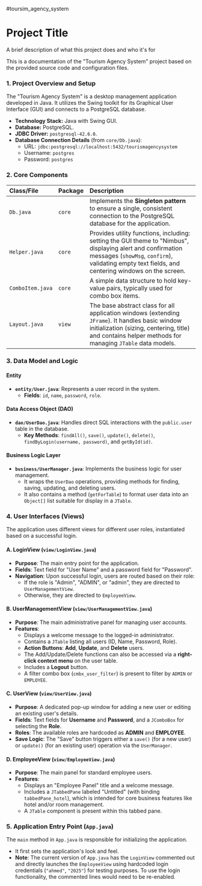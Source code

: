 #toursim_agency_system

# Project Title

A brief description of what this project does and who it's for

This is a documentation of the "Tourism Agency System" project based on the provided source code and configuration files.

### 1. Project Overview and Setup

The "Tourism Agency System" is a desktop management application developed in Java. It utilizes the Swing toolkit for its Graphical User Interface (GUI) and connects to a PostgreSQL database.

* **Technology Stack:** Java with Swing GUI.
* **Database:** PostgreSQL.
* **JDBC Driver:** `postgresql-42.6.0`.
* **Database Connection Details** (from `core/Db.java`):
    * URL: `jdbc:postgresql://localhost:5432/tourismagencysystem`
    * Username: `postgres`
    * Password: `postgres`

### 2. Core Components

| Class/File | Package | Description |
| :--- | :--- | :--- |
| `Db.java` | `core` | Implements the **Singleton pattern** to ensure a single, consistent connection to the PostgreSQL database for the application. |
| `Helper.java` | `core` | Provides utility functions, including: setting the GUI theme to "Nimbus", displaying alert and confirmation messages (`showMsg`, `confirm`), validating empty text fields, and centering windows on the screen. |
| `ComboItem.java` | `core` | A simple data structure to hold key-value pairs, typically used for combo box items. |
| `Layout.java` | `view` | The base abstract class for all application windows (extending `JFrame`). It handles basic window initialization (sizing, centering, title) and contains helper methods for managing `JTable` data models. |

### 3. Data Model and Logic

#### Entity
* **`entity/User.java`**: Represents a user record in the system.
    * **Fields**: `id`, `name`, `password`, `role`.

#### Data Access Object (DAO)
* **`dao/UserDao.java`**: Handles direct SQL interactions with the `public.user` table in the database.
    * **Key Methods**: `findAll()`, `save()`, `update()`, `delete()`, `findByLogin(username, password)`, and `getById(id)`.

#### Business Logic Layer
* **`business/UserManager.java`**: Implements the business logic for user management.
    * It wraps the `UserDao` operations, providing methods for finding, saving, updating, and deleting users.
    * It also contains a method (`getForTable`) to format user data into an `Object[]` list suitable for display in a `JTable`.

### 4. User Interfaces (Views)

The application uses different views for different user roles, instantiated based on a successful login.

#### A. LoginView (`view/LoginView.java`)
* **Purpose**: The main entry point for the application.
* **Fields**: Text field for "User Name" and a password field for "Password".
* **Navigation**: Upon successful login, users are routed based on their role:
    * If the role is "Admin", "ADMIN", or "admin", they are directed to `UserManagementView`.
    * Otherwise, they are directed to `EmployeeView`.

#### B. UserManagementView (`view/UserManagementView.java`)
* **Purpose**: The main administrative panel for managing user accounts.
* **Features**:
    * Displays a welcome message to the logged-in administrator.
    * Contains a `JTable` listing all users (ID, Name, Password, Role).
    * **Action Buttons**: **Add**, **Update**, and **Delete** users.
    * The Add/Update/Delete functions can also be accessed via a **right-click context menu** on the user table.
    * Includes a **Logout** button.
    * A filter combo box (`cmbx_user_filter`) is present to filter by `ADMIN` or `EMPLOYEE`.

#### C. UserView (`view/UserView.java`)
* **Purpose**: A dedicated pop-up window for adding a new user or editing an existing user's details.
* **Fields**: Text fields for **Username** and **Password**, and a `JComboBox` for selecting the **Role**.
* **Roles**: The available roles are hardcoded as **ADMIN** and **EMPLOYEE**.
* **Save Logic**: The "Save" button triggers either a `save()` (for a new user) or `update()` (for an existing user) operation via the `UserManager`.

#### D. EmployeeView (`view/EmployeeView.java`)
* **Purpose**: The main panel for standard employee users.
* **Features**:
    * Displays an "Employee Panel" title and a welcome message.
    * Includes a `JTabbedPane` labeled "Untitled" (with binding `tabbedPane_hotel`), which is intended for core business features like hotel and/or room management.
    * A `JTable` component is present within this tabbed pane.

### 5. Application Entry Point (`App.java`)

The `main` method in `App.java` is responsible for initializing the application.

* It first sets the application's look and feel.
* **Note**: The current version of `App.java` has the `LoginView` commented out and directly launches the `EmployeeView` using hardcoded login credentials (`"ahmed"`, `"2025"`) for testing purposes. To use the login functionality, the commented lines would need to be re-enabled.